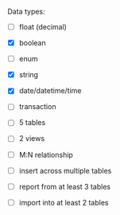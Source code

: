 Data types:
- [ ] float (decimal)
- [X] boolean
- [ ] enum
- [X] string
- [X] date/datetime/time

- [ ] transaction
- [ ] 5 tables
- [ ] 2 views
- [ ] M:N relationship
- [ ] insert across multiple tables
- [ ] report from at least 3 tables
- [ ] import into at least 2 tables
